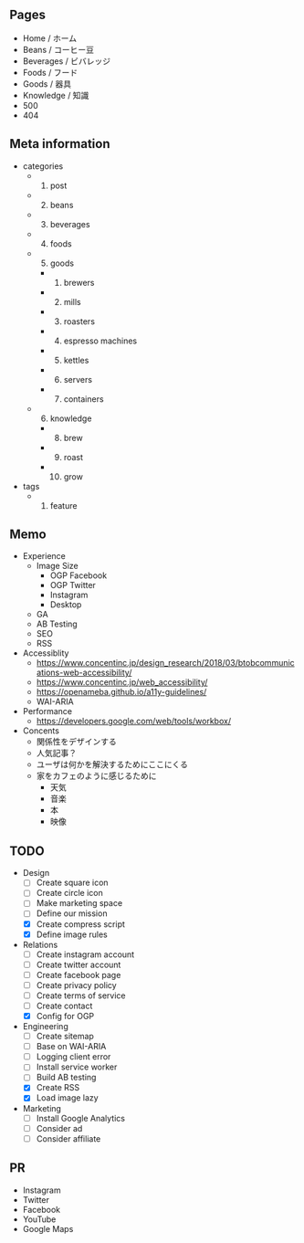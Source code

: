 ## Pages

- Home / ホーム
- Beans / コーヒー豆
- Beverages / ビバレッジ
- Foods / フード
- Goods / 器具
- Knowledge / 知識
- 500
- 404

## Meta information

- categories
  - 1. post
  - 2. beans
  - 3. beverages
  - 4. foods
  - 5. goods
    - 1. brewers
    - 2. mills
    - 3. roasters
    - 4. espresso machines
    - 5. kettles
    - 6. servers
    - 7. containers
  - 6. knowledge
    - 8. brew
    - 9. roast
    - 10. grow
- tags
  - 1. feature

## Memo

- Experience
  - Image Size
    - OGP Facebook
    - OGP Twitter
    - Instagram
    - Desktop
  - GA
  - AB Testing
  - SEO
  - RSS
- Accessiblity
  - https://www.concentinc.jp/design_research/2018/03/btobcommunications-web-accessibility/
  - https://www.concentinc.jp/web_accessibility/
  - https://openameba.github.io/a11y-guidelines/
  - WAI-ARIA
- Performance
  - https://developers.google.com/web/tools/workbox/
- Concents
  - 関係性をデザインする
  - 人気記事？
  - ユーザは何かを解決するためにここにくる
  - 家をカフェのように感じるために
    - 天気
    - 音楽
    - 本
    - 映像

## TODO

- Design
  - [ ] Create square icon
  - [ ] Create circle icon
  - [ ] Make marketing space
  - [ ] Define our mission
  - [x] Create compress script
  - [x] Define image rules
- Relations
  - [ ] Create instagram account
  - [ ] Create twitter account
  - [ ] Create facebook page
  - [ ] Create privacy policy
  - [ ] Create terms of service
  - [ ] Create contact
  - [x] Config for OGP
- Engineering
  - [ ] Create sitemap
  - [ ] Base on WAI-ARIA
  - [ ] Logging client error
  - [ ] Install service worker
  - [ ] Build AB testing
  - [x] Create RSS
  - [x] Load image lazy
- Marketing
  - [ ] Install Google Analytics
  - [ ] Consider ad
  - [ ] Consider affiliate

## PR

- Instagram
- Twitter
- Facebook
- YouTube
- Google Maps
